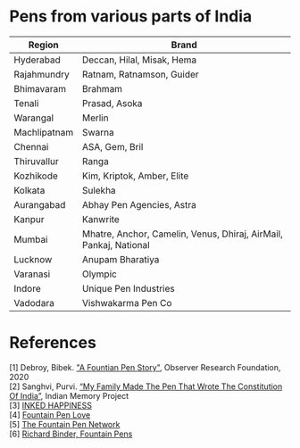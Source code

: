 # Pens from various parts of India
| Region            | Brand                                                                  |
| ----------------- | ---------------------------------------------------------------------- |
| Hyderabad         | Deccan, Hilal, Misak, Hema                                             |
| Rajahmundry       | Ratnam, Ratnamson, Guider                                              |
| Bhimavaram        | Brahmam                                                                |
| Tenali            | Prasad, Asoka                                                          |
| Warangal          | Merlin                                                                 |
| Machlipatnam      | Swarna                                                                 |
| Chennai           | ASA, Gem, Bril                                                         |
| Thiruvallur       | Ranga                                                                  |
| Kozhikode         | Kim, Kriptok, Amber, Elite                                             |
| Kolkata           | Sulekha                                                                |
| Aurangabad        | Abhay Pen Agencies, Astra                                              |
| Kanpur            | Kanwrite                                                               |
| Mumbai            | Mhatre, Anchor, Camelin, Venus, Dhiraj, AirMail, Pankaj, National      |
| Lucknow           | Anupam Bharatiya                                                       |
| Varanasi          | Olympic                                                                |
| Indore            | Unique Pen Industries                                                  |
| Vadodara          | Vishwakarma Pen Co                                                     |

# References
[1] Debroy, Bibek. ["A Fountian Pen Story"](https://www.orfonline.org/wp-content/uploads/2020/06/ORF-Monograph-Fountain-Pen-Story.pdf), Observer Research Foundation, 2020  
[2] Sanghvi, Purvi. [“My Family Made The Pen That Wrote The Constitution Of India”](https://www.indianmemoryproject.com/122/), Indian Memory Project  
[3] [INKED HAPPINESS](https://www.inkedhappiness.com/)  
[4] [Fountain Pen Love](http://fountainpenlove.blogspot.com/)  
[5] [The Fountain Pen Network](https://www.fountainpennetwork.com/)  
[6] [Richard Binder, Fountain Pens](http://www.richardspens.com/index.html)
